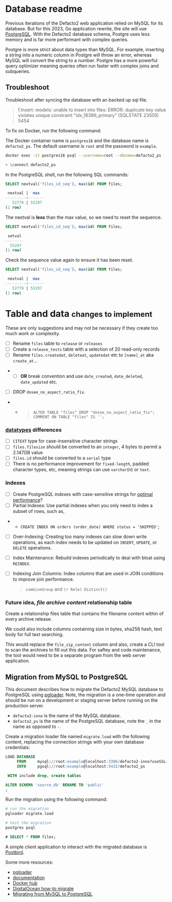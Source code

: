 # Database readme

Previous iterations of the Defacto2 web application relied on MySQL for its database. But for this 2023, Go application rewrite, the site will use [PostgreSQL](https://www.postgresql.org). With the Defacto2 database schema, Postgre uses less memory and is far more performant with complex queries.

Postgre is more strict about data types than MySQL. For example, inserting a string into a numeric column in Postgre will throw an error, whereas MySQL will convert the string to a number. Postgre has a more powerful query optimizer meaning queries often run faster with complex joins and subqueries.

## Troubleshoot

Troubleshoot after syncing the database with an backed up sql file.

> f.Insert: models: unable to insert into files: ERROR: duplicate key value violates unique constraint "idx_16386_primary" (SQLSTATE 23505) 5454

To fix on Docker, run the following command:

The Docker container name is `postgres16` and the database name is `defacto2_ps`.
The default username is `root` and the password is `example`.

```sh
docker exec -it postgres16 psql --username=root --dbname=defacto2_ps

> \connect defacto2_ps
```

In the PostgreSQL shell, run the following SQL commands:

```sql
SELECT nextval('files_id_seq'), max(id) FROM files;

 nextval |  max
---------+-------
   52779 | 55297
(1 row)
```

The nextval is **less** than the max value, so we need to reset the sequence.


```sql
SELECT nextval('files_id_seq'), max(id) FROM files;

 setval
--------
  55297
(1 row)
```

Check the sequence value again to ensure it has been reset.

```sql
SELECT nextval('files_id_seq'), max(id) FROM files;

 nextval |  max
---------+-------
   52779 | 55297
(1 row)

```

# Table and data <small>changes to implement</small>

These are only suggestions and may not be necessary if they create too much work or complexity.

- [ ] Rename `files` table to `release` or `releases`
- [ ] Create a `release_tests` table with a selection of 20 read-only records
- [ ] Rename `files.createdat`, `deleteat`, `updatedat` etc to `[name]_at` aka `create_at`...
- - [ ] __OR__ break convention and use `date_created`, `date_deleted`, `date_updated` etc.
- [ ] DROP `dosee_no_aspect_ratio_fix`.
- - > `ALTER TABLE "files" DROP "dosee_no_aspect_ratio_fix"; COMMENT ON TABLE "files" IS '';`

### [datatypes](https://www.postgresql.org/docs/current/datatype.html) differences

- [ ] `CITEXT` type for case-insensitive character strings
- [ ] `files.filesize` should be converted to an `integer`, 4 bytes to permit a 2.147GB value
- [ ] `files.id` should be converted to a `serial` type
- [ ] There is no performance improvement for `fixed-length`, padded character types, etc, meaning strings can use `varchar`(n) or `text`.

### Indexes

- [ ] Create PostgreSQL *indexes* with case-sensitive strings for [optimal performance](https://wirekat.com/optimizing-sql-based-on-postgresql/)?
- [ ] Partial Indexes: Use partial indexes when you only need to index a subset of rows, such as, 
- - `CREATE INDEX ON orders (order_date) WHERE status = 'SHIPPED'`;
- [ ] Over-Indexing: Creating too many indexes can slow down write operations, as each index needs to be updated on `INSERT`, `UPDATE`, or `DELETE` operations.
- [ ] Index Maintenance: Rebuild indexes periodically to deal with bloat using `REINDEX`.
- [ ] Indexing Join Columns: Index columns that are used in JOIN conditions to improve join performance.
  > `combineGroup` and `(r Role) Distinct()`
   

### Future idea, _file archive content_ relationship table

Create a relationship files table that contains the filename content within of every archive release. 

We could also include columns containing size in bytes, sha256 hash, text body for full text searching. 

This would replace the `file_zip_content` column and also, create a CLI tool to scan the archives to fill out this data. For saftey and code maintenance, the tool would need to be a separate program from the web server application.

## Migration from MySQL to PostgreSQL

This document describes how to migrate the Defacto2 MySQL database to PostgreSQL using [pgloader](https://pgloader.io/). Note, the migration is a one-time operation and should be run on a development or staging server before running on the production server.

- `defacto2-inno` is the name of the MySQL database.
- `defacto2_ps` is the name of the PostgreSQL database, note the `_` in the name as opposed to `-`. 

Create a migration loader file named `migrate.load` with the following content, replacing the connection strings with your own database credentials:

```sql
LOAD DATABASE
     FROM     mysql://root:example@localhost:3306/defacto2-inno?useSSL=false
     INTO     pgsql://root:example@localhost:5432/defacto2_ps

 WITH include drop, create tables

ALTER SCHEMA 'source_db' RENAME TO 'public'
;
```

Run the migration using the following command:

```sh
# run the migration
pgloader migrate.load

# test the migration
postgres psql
```

```sql
# SELECT * FROM files;
```

A simple client application to interact with the migrated database is [Postbird](https://github.com/paxa/postbird).

Some more resources:

- [pgloader](https://pgloader.io/)
- [documentation](https://pgloader.readthedocs.io/en/latest/)
- [Docker hub](https://hub.docker.com/r/dimitri/pgloader/)
- [DigitalOcean how-to migrate](https://www.digitalocean.com/community/tutorials/how-to-migrate-mysql-database-to-postgres-using-pgloader)
- [Migrating from MySQL to PostgreSQL](https://pgloader.readthedocs.io/en/latest/tutorial/tutorial.html#migrating-from-mysql-to-postgresql)
